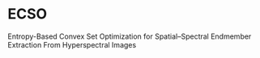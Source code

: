 # ECSO
Entropy-Based Convex Set Optimization for Spatial–Spectral Endmember Extraction From Hyperspectral Images

